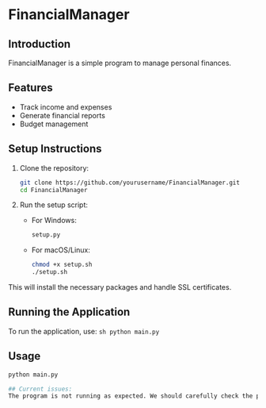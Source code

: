 # FinancialManager

## Introduction
FinancialManager is a simple program to manage personal finances.

## Features
- Track income and expenses
- Generate financial reports
- Budget management

## Setup Instructions

1. Clone the repository:
    ```sh
    git clone https://github.com/yourusername/FinancialManager.git
    cd FinancialManager
    ```

2. Run the setup script:
    - For Windows:
        ```sh
        setup.py
        ```
    - For macOS/Linux:
        ```sh
        chmod +x setup.sh
        ./setup.sh
        ```

This will install the necessary packages and handle SSL certificates.

## Running the Application

To run the application, use:
    ```sh
    python main.py
    ```

## Usage
```bash
python main.py

## Current issues:
The program is not running as expected. We should carefully check the program from start to finish and carry out thorough test first
